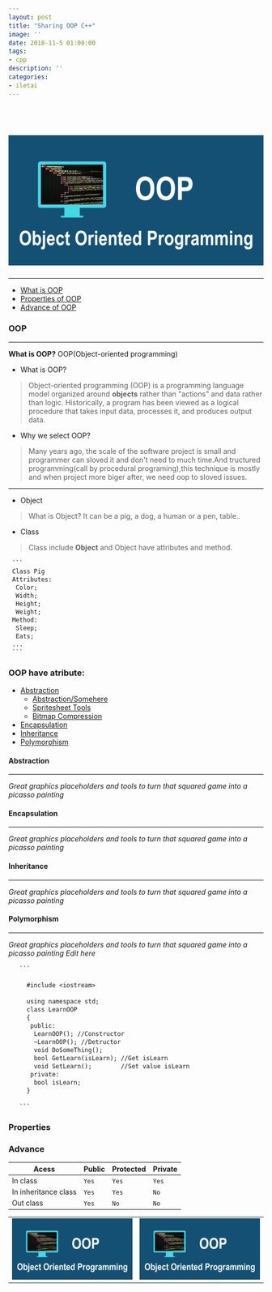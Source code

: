 ```yaml
---
layout: post
title: "Sharing OOP C++"
image: ''
date: 2018-11-5 01:00:00
tags:
- cpp
description: ''
categories:
- iletai 
---
```


<h1 align="center">
    <img width="1200" src="https://github.com/iletai/space-jekyll-template/blob/master/src/img/object-oriented-programming-oop.png?raw=true" alt="logo"/>
</h1>
<hr/>

- [What is OOP](#oop)
- [Properties of OOP](#properties)
- [Advance of OOP](#advance)


### OOP
--------

**What is OOP?**
OOP(Object-oriented programming) 

 * What is OOP?
  > Object-oriented programming (OOP) is a programming language model organized around **objects** rather than "actions" and data rather than logic. Historically, a program has been viewed as a logical procedure that takes input data, processes it, and produces output data.
  
 * Why we select OOP?
  > Many years ago, the scale of the software project is small and programmer can sloved it and don't need to much time.And tructured programming(call by procedural programing),this technique is mostly and when project more biger after, we need oop to sloved issues.

---

 * Object 
  > What is Object? It can be a pig, a dog, a human or a pen, table..

 * Class
  > Class include **Object** and Object have attributes and method.

     ```
     Class Pig
     Attributes:
      Color;
      Width;
      Height;
      Weight;
     Method:
      Sleep;
      Eats;
     ...
     ```

### OOP have atribute: 

  - [Abstraction](#abstraction)
    - [Abstraction/Somehere](#somehere)
    - [Spritesheet Tools](#spritesheet-tools)
    - [Bitmap Compression](#bitmap-compression)
  - [Encapsulation](#encapsulation)
  - [Inheritance](#inheritance)
  - [Polymorphism](#polymorphism)

#### Abstraction  
--------
*Great graphics placeholders and tools to turn that squared game into a picasso painting*

#### Encapsulation
--------
*Great graphics placeholders and tools to turn that squared game into a picasso painting*

#### Inheritance
--------
*Great graphics placeholders and tools to turn that squared game into a picasso painting*

#### Polymorphism
--------
*Great graphics placeholders and tools to turn that squared game into a picasso painting*
*Edit here*

       ```
       
         #include <iostream>

         using namespace std;
         class LearnOOP
         {
          public: 
           LearnOOP(); //Constructor
           ~LearnOOP(); //Detructor
           void DoSomeThing();
           bool GetLearn(isLearn); //Get isLearn
           void SetLearn();        //Set value isLearn
          private:
           bool isLearn;
         }
       
       ```

### Properties

### Advance
 
|Acess|Public| Protected|Private|
|--|--|--|--|
|In class|`Yes`|`Yes`|`Yes`
|In inheritance class|`Yes`|`Yes`|`No`
|Out class|`Yes`|`No`|`No`

 <table><tr>
    <td> <img src="https://github.com/iletai/space-jekyll-template/blob/master/src/img/object-oriented-programming-oop.png?raw=true" alt="Drawing" style="width: 250px;"/> </td>
    <td> <img src="https://github.com/iletai/space-jekyll-template/blob/master/src/img/object-oriented-programming-oop.png?raw=true" alt="Drawing" style="width: 250px;"/> </td>
  </tr></table>
  

